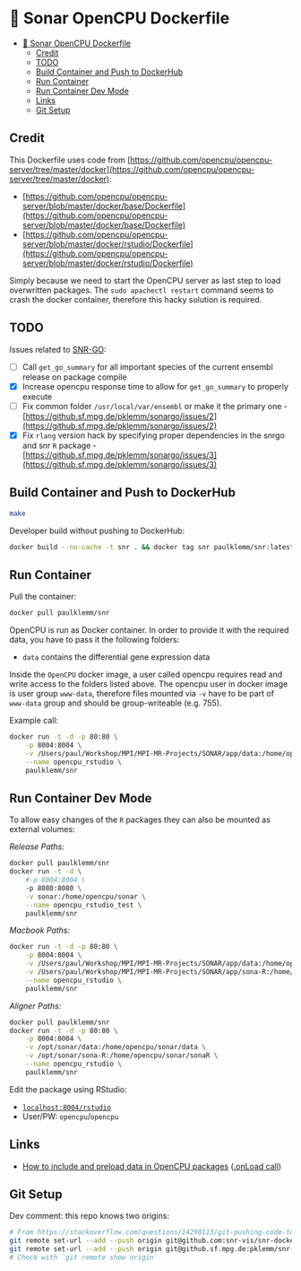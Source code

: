 # 🐳 Sonar OpenCPU Dockerfile

<!-- TOC -->

- [🐳 Sonar OpenCPU Dockerfile](#🐳-sonar-opencpu-dockerfile)
  - [Credit](#credit)
  - [TODO](#todo)
  - [Build Container and Push to DockerHub](#build-container-and-push-to-dockerhub)
  - [Run Container](#run-container)
  - [Run Container Dev Mode](#run-container-dev-mode)
  - [Links](#links)
  - [Git Setup](#git-setup)

<!-- /TOC -->

## Credit

This Dockerfile uses code from [https://github.com/opencpu/opencpu-server/tree/master/docker](https://github.com/opencpu/opencpu-server/tree/master/docker):

* [https://github.com/opencpu/opencpu-server/blob/master/docker/base/Dockerfile](https://github.com/opencpu/opencpu-server/blob/master/docker/base/Dockerfile)
* [https://github.com/opencpu/opencpu-server/blob/master/docker/rstudio/Dockerfile](https://github.com/opencpu/opencpu-server/blob/master/docker/rstudio/Dockerfile)

Simply because we need to start the OpenCPU server as last step to load overwritten packages. The `sudo apachectl restart` command seems to crash the docker container, therefore this hacky solution is required.

## TODO

Issues related to [SNR-GO](https://github.sf.mpg.de/pklemm/sonargo):

* [ ] Call `get_go_summary` for all important species of the current ensembl release on package compile
* [x] Increase opencpu response time to allow for `get_go_summary` to properly execute
* [ ] Fix common folder `/usr/local/var/ensembl` or make it the primary one - [https://github.sf.mpg.de/pklemm/sonargo/issues/2](https://github.sf.mpg.de/pklemm/sonargo/issues/2)
* [x] Fix `rlang` version hack by specifying proper dependencies in the snrgo and snr `R` package - [https://github.sf.mpg.de/pklemm/sonargo/issues/3](https://github.sf.mpg.de/pklemm/sonargo/issues/3)

## Build Container and Push to DockerHub

```bash
make
```

Developer build without pushing to DockerHub:

```bash
docker build --no-cache -t snr . && docker tag snr paulklemm/snr:latest
```

## Run Container

Pull the container:

```bash
docker pull paulklemm/snr
```

OpenCPU is run as Docker container. In order to provide it with the required data, you have to pass it the following folders:

* `data` contains the differential gene expression data

Inside the `OpenCPU` docker image, a user called opencpu requires read and write access to the folders listed above. The opencpu user in docker image is user group `www-data`, therefore files mounted via `-v` have to be part of `www-data` group and should be group-writeable (e.g. 755).

Example call:

```bash
docker run -t -d -p 80:80 \
    -p 8004:8004 \
    -v /Users/paul/Workshop/MPI/MPI-MR-Projects/SONAR/app/data:/home/opencpu/sonar/data \
    --name opencpu_rstudio \
    paulklemm/snr
```

## Run Container Dev Mode

To allow easy changes of the `R` packages they can also be mounted as external volumes:

_Release Paths:_

```bash
docker pull paulklemm/snr
docker run -t -d \
    #-p 8004:8004 \
    -p 8080:8080 \
    -v sonar:/home/opencpu/sonar \
    --name opencpu_rstudio_test \
    paulklemm/snr
```

_Macbook Paths:_

```bash
docker run -t -d -p 80:80 \
    -p 8004:8004 \
    -v /Users/paul/Workshop/MPI/MPI-MR-Projects/SONAR/app/data:/home/opencpu/sonar/data \
    -v /Users/paul/Workshop/MPI/MPI-MR-Projects/SONAR/app/sona-R:/home/opencpu/sonar/sonaR \
    --name opencpu_rstudio \
    paulklemm/snr
```

_Aligner Paths:_

```bash
docker pull paulklemm/snr
docker run -t -d -p 80:80 \
    -p 8004:8004 \
    -v /opt/sonar/data:/home/opencpu/sonar/data \
    -v /opt/sonar/sona-R:/home/opencpu/sonar/sonaR \
    --name opencpu_rstudio \
    paulklemm/snr
```

Edit the package using RStudio:

* [`localhost:8004/rstudio`](localhost:8004/rstudio)
* User/PW: `opencpu`/`opencpu`

## Links

* [How to include and preload data in OpenCPU packages](https://www.opencpu.org/posts/scoring-engine/) ([.onLoad call](https://github.com/rwebapps/tvscore/blob/master/R/onLoad.R))

## Git Setup

Dev comment: this repo knows two origins:

```bash
# From https://stackoverflow.com/questions/14290113/git-pushing-code-to-two-remotes
git remote set-url --add --push origin git@github.com:snr-vis/snr-docker.git
git remote set-url --add --push origin git@github.sf.mpg.de:pklemm/snr-docker.git
# Check with `git remote show origin`
```